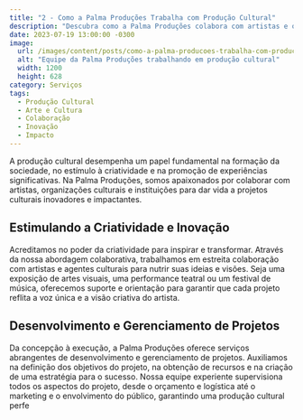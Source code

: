 ```yaml
---
title: "2 - Como a Palma Produções Trabalha com Produção Cultural"
description: "Descubra como a Palma Produções colabora com artistas e organizações culturais para dar vida a projetos culturais inovadores e impactantes."
date: 2023-07-19 13:00:00 -0300
image:
  url: /images/content/posts/como-a-palma-producoes-trabalha-com-producao-cultural.jpg
  alt: "Equipe da Palma Produções trabalhando em produção cultural"
  width: 1200
  height: 628
category: Serviços
tags:
  - Produção Cultural
  - Arte e Cultura
  - Colaboração
  - Inovação
  - Impacto
---
```


A produção cultural desempenha um papel fundamental na formação da sociedade, no estímulo à criatividade e na promoção de experiências significativas. Na Palma Produções, somos apaixonados por colaborar com artistas, organizações culturais e instituições para dar vida a projetos culturais inovadores e impactantes.

## Estimulando a Criatividade e Inovação

Acreditamos no poder da criatividade para inspirar e transformar. Através da nossa abordagem colaborativa, trabalhamos em estreita colaboração com artistas e agentes culturais para nutrir suas ideias e visões. Seja uma exposição de artes visuais, uma performance teatral ou um festival de música, oferecemos suporte e orientação para garantir que cada projeto reflita a voz única e a visão criativa do artista.

## Desenvolvimento e Gerenciamento de Projetos

Da concepção à execução, a Palma Produções oferece serviços abrangentes de desenvolvimento e gerenciamento de projetos. Auxiliamos na definição dos objetivos do projeto, na obtenção de recursos e na criação de uma estratégia para o sucesso. Nossa equipe experiente supervisiona todos os aspectos do projeto, desde o orçamento e logística até o marketing e o envolvimento do público, garantindo uma produção cultural perfe
